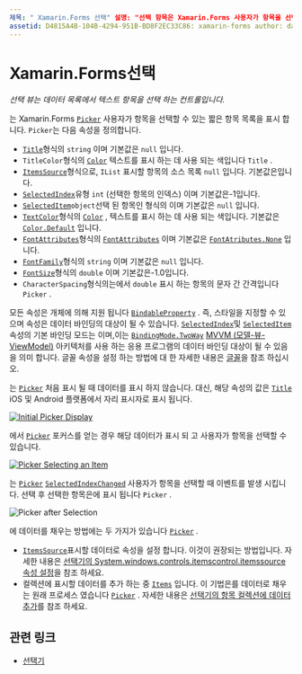```yaml
---
제목: " Xamarin.Forms 선택" 설명: "선택 항목은 Xamarin.Forms 사용자가 항목을 선택할 수 있는 항목의 짧은 목록을 표시 합니다. 이 문서에서는 선택 클래스를 사용 하 여 데이터 목록에서 텍스트 항목을 선택 하는 방법을 설명 합니다. "
assetid: D4815A4B-104B-4294-951B-BD8F2EC33C86: xamarin-forms author: davidbritch: dabritch:: 02/26/2019-loc: [ Xamarin.Forms ,]입니다. Xamarin.Essentials
---
```


# <a name="xamarinforms-picker"></a>Xamarin.Forms선택

_선택 뷰는 데이터 목록에서 텍스트 항목을 선택 하는 컨트롤입니다._

는 Xamarin.Forms [`Picker`](xref:Xamarin.Forms.Picker) 사용자가 항목을 선택할 수 있는 짧은 항목 목록을 표시 합니다. `Picker`는 다음 속성을 정의합니다.

- [`Title`](xref:Xamarin.Forms.Picker.Title)형식의 `string` 이며 기본값은 `null` 입니다.
- `TitleColor`형식의 [`Color`](xref:Xamarin.Forms.Color) 텍스트를 표시 하는 데 사용 되는 색입니다 `Title` .
- [`ItemsSource`](xref:Xamarin.Forms.Picker.ItemsSource)형식으로, `IList` 표시할 항목의 소스 목록 `null` 입니다. 기본값은입니다.
- [`SelectedIndex`](xref:Xamarin.Forms.Picker.SelectedIndex)유형 `int` (선택한 항목의 인덱스) 이며 기본값은-1입니다.
- [`SelectedItem`](xref:Xamarin.Forms.Picker.SelectedItem)`object`선택 된 항목인 형식의 이며 기본값은 `null` 입니다.
- [`TextColor`](xref:Xamarin.Forms.Picker.TextColor)형식의 [`Color`](xref:Xamarin.Forms.Color) , 텍스트를 표시 하는 데 사용 되는 색입니다. 기본값은 [`Color.Default`](xref:Xamarin.Forms.Color.Default) 입니다.
- [`FontAttributes`](xref:Xamarin.Forms.Picker.FontAttributes)형식의 [`FontAttributes`](xref:Xamarin.Forms.FontAttributes) 이며 기본값은 [`FontAtributes.None`](xref:Xamarin.Forms.FontAttributes.None) 입니다.
- [`FontFamily`](xref:Xamarin.Forms.Picker.FontFamily)형식의 `string` 이며 기본값은 `null` 입니다.
- [`FontSize`](xref:Xamarin.Forms.Picker.FontSize)형식의 `double` 이며 기본값은-1.0입니다.
- `CharacterSpacing`형식의는에서 `double` 표시 하는 항목의 문자 간 간격입니다 `Picker` .

모든 속성은 개체에 의해 지원 됩니다 [`BindableProperty`](xref:Xamarin.Forms.BindableProperty) . 즉, 스타일을 지정할 수 있으며 속성은 데이터 바인딩의 대상이 될 수 있습니다. [`SelectedIndex`](xref:Xamarin.Forms.Picker.SelectedIndex)및 [`SelectedItem`](xref:Xamarin.Forms.Picker.SelectedItem) 속성의 기본 바인딩 모드는 이며,이는 [`BindingMode.TwoWay`](xref:Xamarin.Forms.BindingMode.TwoWay) [MVVM (모델-뷰-ViewModel)](~/xamarin-forms/enterprise-application-patterns/mvvm.md) 아키텍처를 사용 하는 응용 프로그램의 데이터 바인딩 대상이 될 수 있음을 의미 합니다. 글꼴 속성을 설정 하는 방법에 대 한 자세한 내용은 [글꼴](~/xamarin-forms/user-interface/text/fonts.md)을 참조 하십시오.

는 [`Picker`](xref:Xamarin.Forms.Picker) 처음 표시 될 때 데이터를 표시 하지 않습니다. 대신, 해당 속성의 값은 [`Title`](xref:Xamarin.Forms.Picker.Title) iOS 및 Android 플랫폼에서 자리 표시자로 표시 됩니다.

[![](images/picker-initial.png "Initial Picker Display")](images/picker-initial-large.png#lightbox "Initial Picker Display")

에서 [`Picker`](xref:Xamarin.Forms.Picker) 포커스를 얻는 경우 해당 데이터가 표시 되 고 사용자가 항목을 선택할 수 있습니다.

[![](images/picker-selection.png "Picker Selecting an Item")](images/picker-selection-large.png#lightbox "Picker Selecting an Item")

는 [`Picker`](xref:Xamarin.Forms.Picker) [`SelectedIndexChanged`](xref:Xamarin.Forms.Picker.SelectedIndexChanged) 사용자가 항목을 선택할 때 이벤트를 발생 시킵니다. 선택 후 선택한 항목은에 표시 됩니다 `Picker` .

![](images/picker-after-selection.png "Picker after Selection")

에 데이터를 채우는 방법에는 두 가지가 있습니다 [`Picker`](xref:Xamarin.Forms.Picker) .

- [`ItemsSource`](xref:Xamarin.Forms.Picker.ItemsSource)표시할 데이터로 속성을 설정 합니다. 이것이 권장되는 방법입니다. 자세한 내용은 [선택기의 System.windows.controls.itemscontrol.itemssource 속성 설정](populating-itemssource.md)을 참조 하세요.
- 컬렉션에 표시할 데이터를 추가 하는 중 [`Items`](xref:Xamarin.Forms.Picker.Items) 입니다. 이 기법은를 데이터로 채우는 원래 프로세스 였습니다 [`Picker`](xref:Xamarin.Forms.Picker) . 자세한 내용은 [선택기의 항목 컬렉션에 데이터 추가](populating-items.md)를 참조 하세요.

## <a name="related-links"></a>관련 링크

- [선택기](xref:Xamarin.Forms.Picker)

